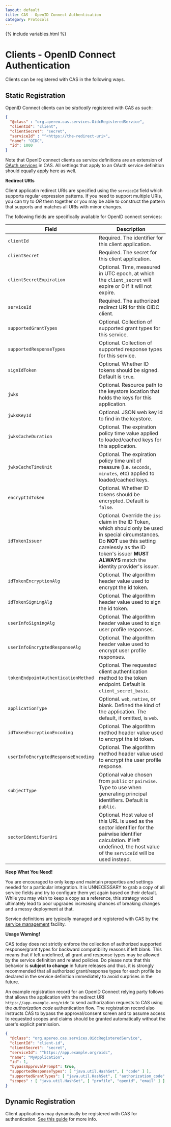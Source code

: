 ```yaml
---
layout: default
title: CAS - OpenID Connect Authentication
category: Protocols
---
```

{% include variables.html %}

# Clients - OpenID Connect Authentication

Clients can be registered with CAS in the following ways.

## Static Registration 

OpenID Connect clients can be *statically* registered with CAS as such:

```json
{
  "@class" : "org.apereo.cas.services.OidcRegisteredService",
  "clientId": "client",
  "clientSecret": "secret",
  "serviceId" : "^<https://the-redirect-uri>",
  "name": "OIDC",
  "id": 1000
}
```

Note that OpenID connect clients as service definitions are an 
extension of [OAuth services](OAuth-Authentication.html) in CAS. All settings 
that apply to an OAuth service definition should equally apply here as well. 

<div class="alert alert-info"><strong>Redirect URIs</strong><p>Client applicatin redirect URIs are specified
using the <code>serviceId</code> field which supports regular expression patterns. If you need to support multiple URIs, you can
try to <i>OR</i> them together or you may be able to construct the pattern that supports and matches all URIs with minor changes.</p></div>

The following fields are specifically available for OpenID connect services:

| Field                               | Description                                                                                                                                                                                                                   |
|-------------------------------------|-------------------------------------------------------------------------------------------------------------------------------------------------------------------------------------------------------------------------------|
| `clientId`                          | Required. The identifier for this client application.                                                                                                                                                                         |
| `clientSecret`                      | Required. The secret for this client application.                                                                                                                                                                             |
| `clientSecretExpiration`            | Optional. Time, measured in UTC epoch, at which the `client_secret` will expire or 0 if it will not expire.                                                                                                                   |
| `serviceId`                         | Required. The authorized redirect URI for this OIDC client.                                                                                                                                                                   |
| `supportedGrantTypes`               | Optional. Collection of supported grant types for this service.                                                                                                                                                               |
| `supportedResponseTypes`            | Optional. Collection of supported response types for this service.                                                                                                                                                            |
| `signIdToken`                       | Optional. Whether ID tokens should be signed. Default is `true`.                                                                                                                                                              |
| `jwks`                              | Optional. Resource path to the keystore location that holds the keys for this application.                                                                                                                                    |
| `jwksKeyId`                         | Optional. JSON web key id to find in the keystore.                                                                                                                                                                            |
| `jwksCacheDuration`                 | Optional. The expiration policy time value applied to loaded/cached keys for this application.                                                                                                                                |
| `jwksCacheTimeUnit`                 | Optional. The expiration policy time unit of measure (i.e. `seconds`, `minutes`, etc) applied to loaded/cached keys.                                                                                                          |
| `encryptIdToken`                    | Optional. Whether ID tokens should be encrypted. Default is `false`.                                                                                                                                                          |
| `idTokenIssuer`                     | Optional. Override the `iss` claim in the ID Token, which should only be used in special circumstances. Do **NOT** use this setting carelessly as the ID token's issuer **MUST ALWAYS** match the identity provider's issuer. |
| `idTokenEncryptionAlg`              | Optional. The algorithm header value used to encrypt the id token.                                                                                                                                                            |
| `idTokenSigningAlg`                 | Optional. The algorithm header value used to sign the id token.                                                                                                                                                               |
| `userInfoSigningAlg`                | Optional. The algorithm header value used to sign user profile responses.                                                                                                                                                     |
| `userInfoEncryptedResponseAlg`      | Optional. The algorithm header value used to encrypt user profile responses.                                                                                                                                                  |
| `tokenEndpointAuthenticationMethod` | Optional. The requested client authentication method to the token endpoint. Default is `client_secret_basic`.                                                                                                                 |
| `applicationType`                   | Optional. `web`, `native`, or blank. Defined the kind of the application. The default, if omitted, is `web`.                                                                                                                  |
| `idTokenEncryptionEncoding`         | Optional. The algorithm method header value used to encrypt the id token.                                                                                                                                                     |
| `userInfoEncryptedResponseEncoding` | Optional. The algorithm method header value used to encrypt the user profile response.                                                                                                                                        |
| `subjectType`                       | Optional value chosen from `public` or `pairwise`. Type to use when generating principal identifiers. Default is `public`.                                                                                                    |
| `sectorIdentifierUri`               | Optional. Host value of this URL is used as the sector identifier for the pairwise identifier calculation. If left undefined, the host value of the `serviceId` will be used instead.                                         |

<div class="alert alert-info"><strong>Keep What You Need!</strong><p>You are encouraged to 
only keep and maintain properties and settings needed for a 
particular integration. It is UNNECESSARY to grab a copy of all service fields and try to 
configure them yet again based on their default. While 
you may wish to keep a copy as a reference, this strategy would ultimately lead to poor 
upgrades increasing chances of breaking changes and a messy 
deployment at that.</p></div>

Service definitions are typically managed and registered 
with CAS by the [service management](../services/Service-Management.html) facility.

<div class="alert alert-warning"><strong>Usage Warning!</strong><p>CAS today does not strictly 
enforce the collection of authorized supported response/grant types for backward compatibility reasons if left blank. This means that if left 
undefined, all grant and response types may be allowed by the service definition and related policies. Do please note that this behavior 
is <strong>subject to change</strong> in future releases and thus, it is strongly recommended that all authorized grant/response types for 
each profile be declared in the service definition immediately to avoid surprises in the future.</p></div>

An example registration record for an OpenID Connect relying party follows that allows the application with the redirect URI `https://app.example.org/oidc`
to send authorization requests to CAS using the *authorization code* authentication flow. The registration record also instructs CAS to bypass the 
approval/consent screen and to assume access to requested scopes and claims should be granted automatically without the user's explicit permission.

```json
{
  "@class": "org.apereo.cas.services.OidcRegisteredService",
  "clientId": "client-id",
  "clientSecret": "secret",
  "serviceId": "^https://app.example.org/oidc",
  "name": "MyApplication",
  "id": 1,
  "bypassApprovalPrompt": true,
  "supportedResponseTypes": [ "java.util.HashSet", [ "code" ] ],
  "supportedGrantTypes": [ "java.util.HashSet", [ "authorization_code" ] ],
  "scopes" : [ "java.util.HashSet", [ "profile", "openid", "email" ] ]
}
```

## Dynamic Registration

Client applications may dynamically be registered with CAS
for authentication. [See this guide](OIDC-Authentication-Dynamic-Registration.html) for more info.

